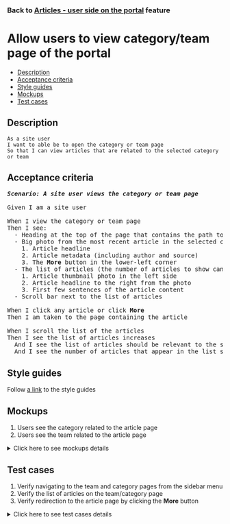 ### Back to [Articles - user side on the portal](../../README.md) feature

# Allow users to view category/team page of the portal

- [Description](#description)
- [Acceptance criteria](#acceptance-criteria)
- [Style guides](#style-guides)
- [Mockups](#mockups)
- [Test cases](#test-cases)

## Description

    As a site user
    I want to able be to open the category or team page
    So that I can view articles that are related to the selected category or team

## Acceptance criteria
<pre>
<b><i>Scenario: A site user views the category or team page</i></b>

Given I am a site user

When I view the category or team page
Then I see:
  - Heading at the top of the page that contains the path to the page (example: NBA\AFC South\Tennessee)
  - Big photo from the most recent article in the selected category or team with the square on the right side of the photo that contains:
    1. Article headline
    2. Article metadata (including author and source)
    3. The <b>More</b> button in the lower-left corner
  - The list of articles (the number of articles to show can be specified in the CMS) located below the photo from the most recent article including:
    1. Article thumbnail photo in the left side
    2. Article headline to the right from the photo
    3. First few sentences of the article content
  - Scroll bar next to the list of articles

When I click any article or click <b>More</b>
Then I am taken to the page containing the article

When I scroll the list of the articles
Then I see the list of articles increases
  And I see the list of articles should be relevant to the selected category or team topics
  And I see the number of articles that appear in the list should be defined in the CMS
</pre>

## Style guides

Follow [a link](https://www.figma.com/proto/0zkkf5WC77OSpvyD6YXpFE/Style-guides?page-id=0%3A1&node-id=19%3A5368&viewport=266%2C48%2C0.54&scaling=min-zoom&starting-point-node-id=19%3A5368) to the style guides

## Mockups

1. Users see the category related to the article page
2. Users see the team related to the article page

<details>
  <summary>Click here to see mockups details</summary>

**1. Users see the category related to the article page:**

![Users see the category related to the article page](/sports_hub_portal/web_application_features/articles_user_side/images/league_page.png)

**2. Users see the team related to the article page:**

![Users see the team related to the article page](/sports_hub_portal/web_application_features/articles_user_side/images/team_page.png)

</details>

## Test cases

1. Verify navigating to the team and category pages from the sidebar menu
2. Verify the list of articles on the team/category page
3. Verify redirection to the article page by clicking the <b>More</b> button

<details>
  <summary>Click here to see test cases details</summary>

### **#1. Verify navigating to the team and category pages from the sidebar menu**

|Preconditions|Steps|Expected result
--------------|-----|----------
||1) Examine the main menu</br>2) Select the sports category (NBA)</br>3) Select the subcategory (AFC South)</br>4) Select a team (Tennessee)|2) Submenu with subcategories opens</br>3) Submenu with teams opens</br>4) The user is redirected to the Tennessee team page|

### **#2. Verify the list of articles on the team/category page**

|Preconditions|Steps|Expected result
--------------|-----|----------
|The user is on the team page|1) Examine the list of articles|1) The list of articles is relevant to the selected team|

### **#3. Verify redirection to the article page by clicking the More button**

|Preconditions|Steps|Expected result
--------------|-----|----------
|The user is on the team page|1) Click **More** in the main article section|1) The user is redirected to the article page|

</details>
